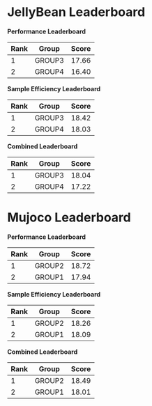 # JellyBean Leaderboard

**Performance Leaderboard**

|Rank      |Group     |Score     |
|----------|----------|----------|
|1      |GROUP3     |17.66     |
|2      |GROUP4     |16.40     |


**Sample Efficiency Leaderboard**

|Rank      |Group     |Score     |
|----------|----------|----------|
|1      |GROUP3     |18.42     |
|2      |GROUP4     |18.03     |


**Combined Leaderboard**

|Rank      |Group     |Score     |
|----------|----------|----------|
|1      |GROUP3     |18.04     |
|2      |GROUP4     |17.22     |


# Mujoco Leaderboard

**Performance Leaderboard**

|Rank      |Group     |Score     |
|----------|----------|----------|
|1      |GROUP2     |18.72     |
|2      |GROUP1     |17.94     |


**Sample Efficiency Leaderboard**

|Rank      |Group     |Score     |
|----------|----------|----------|
|1      |GROUP2     |18.26     |
|2      |GROUP1     |18.09     |


**Combined Leaderboard**

|Rank      |Group     |Score     |
|----------|----------|----------|
|1      |GROUP2     |18.49     |
|2      |GROUP1     |18.01     |


